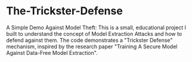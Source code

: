 # The-Trickster-Defense
A Simple Demo Against Model Theft: This is a small, educational project I built to understand the concept of Model Extraction Attacks and how to defend against them. The code demonstrates a "Trickster Defense" mechanism, inspired by the research paper "Training A Secure Model Against Data-Free Model Extraction".
